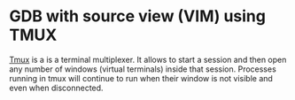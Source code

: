 # GDB with source view (VIM) using TMUX
[Tmux](https://github.com/tmux/tmux/wiki) is a is a terminal multiplexer. It allows to start a session and then open any number of windows (virtual terminals) inside that session. Processes running in tmux will continue to run when their window is not visible and even when disconnected. 
